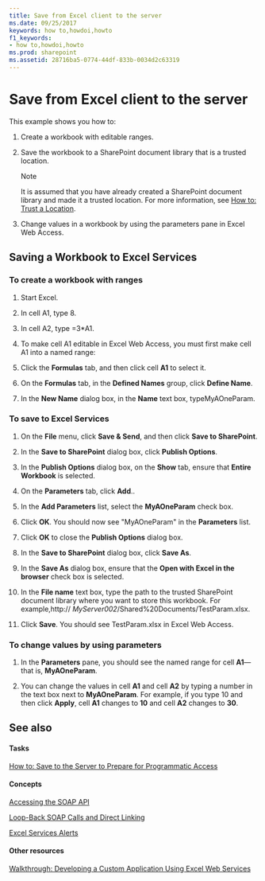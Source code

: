 ```yaml
---
title: Save from Excel client to the server
ms.date: 09/25/2017
keywords: how to,howdoi,howto
f1_keywords:
- how to,howdoi,howto
ms.prod: sharepoint
ms.assetid: 28716ba5-0774-44df-833b-0034d2c63319
---
```



# Save from Excel client to the server

This example shows you how to:

1. Create a workbook with editable ranges.
    
  
2. Save the workbook to a SharePoint document library that is a trusted location.
    
    > [!NOTE]
    > It is assumed that you have already created a SharePoint document library and made it a trusted location. For more information, see  [How to: Trust a Location](how-to-trust-a-location.md).

3. Change values in a workbook by using the parameters pane in Excel Web Access.
    
  

## Saving a Workbook to Excel Services


### To create a workbook with ranges


1. Start Excel.
    
  
2. In cell A1, type 8.
    
  
3. In cell A2, type =3*A1.
    
  
4. To make cell A1 editable in Excel Web Access, you must first make cell A1 into a named range: 
    
1. Click the **Formulas** tab, and then click cell **A1** to select it.
    
  
2. On the **Formulas** tab, in the **Defined Names** group, click **Define Name**.
    
  
3. In the **New Name** dialog box, in the **Name** text box, typeMyAOneParam.
    
  

### To save to Excel Services


1. On the **File** menu, click **Save &amp; Send**, and then click **Save to SharePoint**. 
    
  
2. In the **Save to SharePoint** dialog box, click **Publish Options**.
    
  
3. In the **Publish Options** dialog box, on the **Show** tab, ensure that **Entire Workbook** is selected.
    
  
4. On the **Parameters** tab, click **Add**..
    
  
5. In the **Add Parameters** list, select the **MyAOneParam** check box.
    
  
6. Click **OK**. You should now see "MyAOneParam" in the **Parameters** list.
    
  
7. Click **OK** to close the **Publish Options** dialog box.
    
  
8. In the **Save to SharePoint** dialog box, click **Save As**.
    
  
9. In the **Save As** dialog box, ensure that the **Open with Excel in the browser** check box is selected.
    
  
10. In the **File name** text box, type the path to the trusted SharePoint document library where you want to store this workbook. For example,http:// _MyServer002_/Shared%20Documents/TestParam.xlsx.
    
  
11. Click **Save**. You should see TestParam.xlsx in Excel Web Access. 
    
  

### To change values by using parameters


1. In the **Parameters** pane, you should see the named range for cell **A1**—that is, **MyAOneParam**. 
    
  
2. You can change the values in cell **A1** and cell **A2** by typing a number in the text box next to **MyAOneParam**. For example, if you type 10 and then click **Apply**, cell **A1** changes to **10** and cell **A2** changes to **30**. 
    
  

## See also


#### Tasks


  
    
    
 [How to: Save to the Server to Prepare for Programmatic Access](how-to-save-to-the-server-to-prepare-for-programmatic-access.md)
#### Concepts


  
    
    
 [Accessing the SOAP API](accessing-the-soap-api.md)
  
    
    
 [Loop-Back SOAP Calls and Direct Linking](loop-back-soap-calls-and-direct-linking.md)
  
    
    
 [Excel Services Alerts](excel-services-alerts.md)
#### Other resources


  
    
    
 [Walkthrough: Developing a Custom Application Using Excel Web Services](walkthrough-developing-a-custom-application-using-excel-web-services.md)
